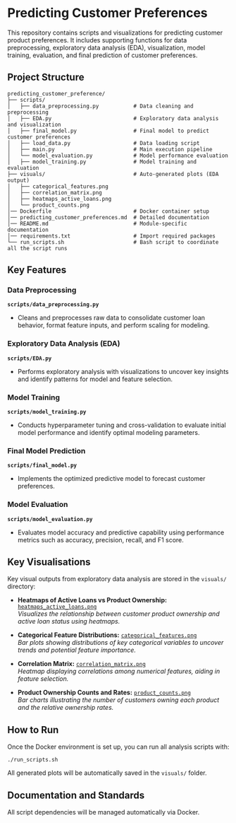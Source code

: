 # Predicting Customer Preferences

This repository contains scripts and visualizations for predicting customer product preferences. It includes supporting functions for data preprocessing, exploratory data analysis (EDA), visualization, model training, evaluation, and final prediction of customer preferences.

## Project Structure

```
predicting_customer_preference/
├── scripts/
│   ├── data_preprocessing.py           # Data cleaning and preprocessing
│   ├── EDA.py                          # Exploratory data analysis and visualization
│   ├── final_model.py                  # Final model to predict customer preferences
│   ├── load_data.py                    # Data loading script
│   ├── main.py                         # Main execution pipeline
│   └── model_evaluation.py             # Model performance evaluation
│   ├── model_training.py               # Model training and evaluation
├── visuals/                            # Auto-generated plots (EDA output)
│   ├── categorical_features.png
│   ├── correlation_matrix.png
│   ├── heatmaps_active_loans.png
│   └── product_counts.png
│── Dockerfile                          # Docker container setup
│── predicting_customer_preferences.md  # Detailed documentation
│── README.md                           # Module-specific documentation
│── requirements.txt                    # Import required packages
└── run_scripts.sh                      # Bash script to coordinate all the script runs
```

## Key Features

### Data Preprocessing
**`scripts/data_preprocessing.py`**

- Cleans and preprocesses raw data to consolidate customer loan behavior, format feature inputs, and perform scaling for modeling.

### Exploratory Data Analysis (EDA)
**`scripts/EDA.py`**

- Performs exploratory analysis with visualizations to uncover key insights and identify patterns for model and feature selection.

### Model Training
**`scripts/model_training.py`**

- Conducts hyperparameter tuning and cross-validation to evaluate initial model performance and identify optimal modeling parameters.

### Final Model Prediction
**`scripts/final_model.py`**

- Implements the optimized predictive model to forecast customer preferences.

### Model Evaluation
**`scripts/model_evaluation.py`**

- Evaluates model accuracy and predictive capability using performance metrics such as accuracy, precision, recall, and F1 score.

## Key Visualisations

Key visual outputs from exploratory data analysis are stored in the `visuals/` directory:

- **Heatmaps of Active Loans vs Product Ownership:** [`heatmaps_active_loans.png`](visuals/heatmaps_active_loans.png)  
  *Visualizes the relationship between customer product ownership and active loan status using heatmaps.*

- **Categorical Feature Distributions:** [`categorical_features.png`](visuals/categorical_features.png)  
  *Bar plots showing distributions of key categorical variables to uncover trends and potential feature importance.*

- **Correlation Matrix:** [`correlation_matrix.png`](visuals/correlation_matrix.png)  
  *Heatmap displaying correlations among numerical features, aiding in feature selection.*

- **Product Ownership Counts and Rates:** [`product_counts.png`](visuals/product_counts.png)  
  *Bar charts illustrating the number of customers owning each product and the relative ownership rates.*

## How to Run

Once the Docker environment is set up, you can run all analysis scripts with:
```
./run_scripts.sh
```
All generated plots will be automatically saved in the `visuals/` folder.

## Documentation and Standards

All script dependencies will be managed automatically via Docker.